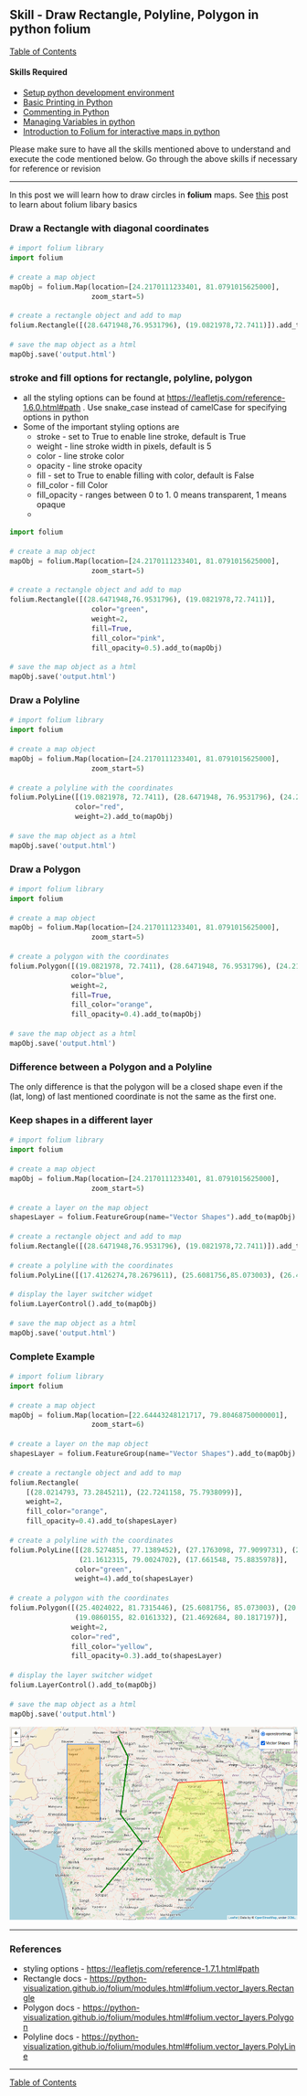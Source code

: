 ## Skill - Draw Rectangle, Polyline, Polygon in python folium

[Table of Contents](https://nagasudhir.blogspot.com/2020/04/taming-python-table-of-contents.html)

#### Skills Required
* [Setup python development environment](https://nagasudhir.blogspot.com/2020/04/setup-python-development-environment_14.html)
* [Basic Printing in Python](https://nagasudhir.blogspot.com/2020/04/basic-printing-in-python.html)
* [Commenting in Python](https://nagasudhir.blogspot.com/2020/04/comments-in-python.html)
* [Managing Variables in python](https://nagasudhir.blogspot.com/2020/04/managing-variables-in-python.html)
* [Introduction to Folium for interactive maps in python](https://nagasudhir.blogspot.com/2021/07/introduction-to-folium-for-interactive.html)

Please make sure to have all the skills mentioned above to understand and execute the code mentioned below. Go through the above skills if necessary for reference or revision
<hr/>

In this post we will learn how to draw circles in **folium** maps. See [this](https://nagasudhir.blogspot.com/2021/07/introduction-to-folium-for-interactive.html) post to learn about folium libary basics

### Draw a Rectangle with diagonal coordinates
```python
# import folium library
import folium

# create a map object
mapObj = folium.Map(location=[24.2170111233401, 81.0791015625000],
                    zoom_start=5)

# create a rectangle object and add to map
folium.Rectangle([(28.6471948,76.9531796), (19.0821978,72.7411)]).add_to(mapObj)

# save the map object as a html
mapObj.save('output.html')
```

### stroke and fill options for rectangle, polyline, polygon
* all the styling options can be found at https://leafletjs.com/reference-1.6.0.html#path . Use snake_case instead of camelCase for specifying options in python
* Some of the important styling options are
	* stroke - set to True to enable line stroke, default is True 
	* weight - line stroke width in pixels, default is 5
	* color - line stroke color
	* opacity - line stroke opacity
	* fill - set to True to enable filling with color, default is False
	* fill_color - fill Color
	* fill_opacity - ranges between 0 to 1. 0 means transparent, 1 means opaque
	* 
```python
import folium

# create a map object
mapObj = folium.Map(location=[24.2170111233401, 81.0791015625000],
                    zoom_start=5)

# create a rectangle object and add to map
folium.Rectangle([(28.6471948,76.9531796), (19.0821978,72.7411)],
                    color="green",
                    weight=2,
                    fill=True,
                    fill_color="pink",
                    fill_opacity=0.5).add_to(mapObj)

# save the map object as a html
mapObj.save('output.html')
```

### Draw a Polyline
```python
# import folium library
import folium

# create a map object
mapObj = folium.Map(location=[24.2170111233401, 81.0791015625000],
                    zoom_start=5)

# create a polyline with the coordinates
folium.PolyLine([(19.0821978, 72.7411), (28.6471948, 76.9531796), (24.2170111233401, 81.0791015625000)],
                color="red",
                weight=2).add_to(mapObj)

# save the map object as a html
mapObj.save('output.html')
```

### Draw a Polygon
```python
# import folium library
import folium

# create a map object
mapObj = folium.Map(location=[24.2170111233401, 81.0791015625000],
                    zoom_start=5)

# create a polygon with the coordinates
folium.Polygon([(19.0821978, 72.7411), (28.6471948, 76.9531796), (24.2170111233401, 81.0791015625000), (20.7021709, 76.9905048), (12.9542946, 77.490855)],
               color="blue",
               weight=2,
               fill=True,
               fill_color="orange",
               fill_opacity=0.4).add_to(mapObj)

# save the map object as a html
mapObj.save('output.html')
```

### Difference between a Polygon and a Polyline
The only difference is that the polygon will be a closed shape even if the (lat, long) of last mentioned coordinate is not the same as the first one.

### Keep shapes in a different layer
```python
# import folium library
import folium

# create a map object
mapObj = folium.Map(location=[24.2170111233401, 81.0791015625000],
                    zoom_start=5)

# create a layer on the map object
shapesLayer = folium.FeatureGroup(name="Vector Shapes").add_to(mapObj)

# create a rectangle object and add to map
folium.Rectangle([(28.6471948,76.9531796), (19.0821978,72.7411)]).add_to(shapesLayer)

# create a polyline with the coordinates
folium.PolyLine([(17.4126274,78.2679611), (25.6081756,85.073003), (26.4473103,80.2683428)]).add_to(shapesLayer)

# display the layer switcher widget
folium.LayerControl().add_to(mapObj)

# save the map object as a html
mapObj.save('output.html')
```

### Complete Example
```python
# import folium library
import folium

# create a map object
mapObj = folium.Map(location=[22.64443248121717, 79.80468750000001],
                    zoom_start=6)

# create a layer on the map object
shapesLayer = folium.FeatureGroup(name="Vector Shapes").add_to(mapObj)

# create a rectangle object and add to map
folium.Rectangle(
    [(28.0214793, 73.2845211), (22.7241158, 75.7938099)],
    weight=2,
    fill_color="orange",
    fill_opacity=0.4).add_to(shapesLayer)

# create a polyline with the coordinates
folium.PolyLine([(28.5274851, 77.1389452), (27.1763098, 77.9099731), (23.199552, 77.3358515),
                 (21.1612315, 79.0024702), (17.661548, 75.8835978)],
                color="green",
                weight=4).add_to(shapesLayer)

# create a polygon with the coordinates
folium.Polygon([(25.4024022, 81.7315446), (25.6081756, 85.073003), (20.4631843, 85.8327264),
                (19.0860155, 82.0161332), (21.4692684, 80.1817197)],
               weight=2,
               color="red",
               fill_color="yellow",
               fill_opacity=0.3).add_to(shapesLayer)

# display the layer switcher widget
folium.LayerControl().add_to(mapObj)

# save the map object as a html
mapObj.save('output.html')
```

![folium_rectangle_polygon_demo](https://github.com/nagasudhirpulla/taming_python/raw/master/blog/skills/assets/img/folium_rectangle_polygon_demo.png)

<hr/>

### References
* styling options - https://leafletjs.com/reference-1.7.1.html#path
* Rectangle docs - https://python-visualization.github.io/folium/modules.html#folium.vector_layers.Rectangle
* Polygon docs - https://python-visualization.github.io/folium/modules.html#folium.vector_layers.Polygon
* Polyline docs - https://python-visualization.github.io/folium/modules.html#folium.vector_layers.PolyLine

<hr/>

[Table of Contents](https://nagasudhir.blogspot.com/2020/04/taming-python-table-of-contents.html)


<!--stackedit_data:
eyJoaXN0b3J5IjpbMTM3NTc0MzM0OCwxODg4NjYwNjEwLDk5OT
g3NDA2NiwtMTA1OTQxMTMwMywtMTk3NDI4OTM0MSwxMDgwMzE0
MjkxLC0xMjIxMTMzNzYwXX0=
-->